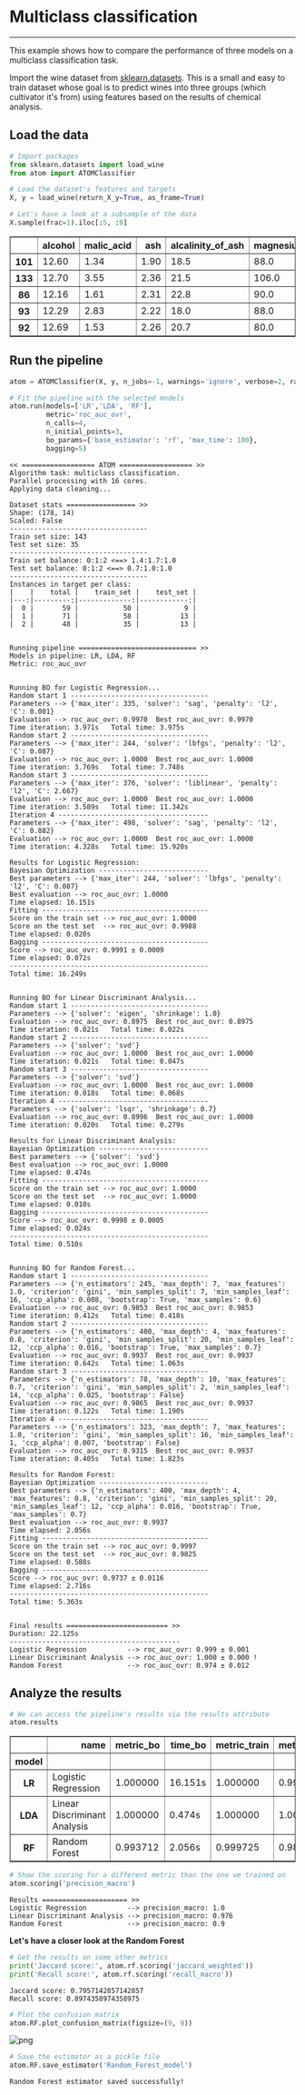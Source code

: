 # Multiclass classification
---------------------------------

This example shows how to compare the performance of three models on a multiclass classification task.

Import the wine dataset from [sklearn.datasets](https://scikit-learn.org/stable/datasets/index.html#breast-cancer-wisconsin-diagnostic-dataset). This is a small and easy to train dataset whose goal is to predict wines into three groups (which cultivator it's from) using features based on the results of chemical analysis.

## Load the data


```python
# Import packages
from sklearn.datasets import load_wine
from atom import ATOMClassifier
```


```python
# Load the dataset's features and targets
X, y = load_wine(return_X_y=True, as_frame=True)

# Let's have a look at a subsample of the data
X.sample(frac=1).iloc[:5, :8]
```




<div>
<style scoped>
    .dataframe tbody tr th:only-of-type {
        vertical-align: middle;
    }

    .dataframe tbody tr th {
        vertical-align: top;
    }

    .dataframe thead th {
        text-align: right;
    }
</style>
<table border="1" class="dataframe">
  <thead>
    <tr style="text-align: right;">
      <th></th>
      <th>alcohol</th>
      <th>malic_acid</th>
      <th>ash</th>
      <th>alcalinity_of_ash</th>
      <th>magnesium</th>
      <th>total_phenols</th>
      <th>flavanoids</th>
      <th>nonflavanoid_phenols</th>
    </tr>
  </thead>
  <tbody>
    <tr>
      <th>101</th>
      <td>12.60</td>
      <td>1.34</td>
      <td>1.90</td>
      <td>18.5</td>
      <td>88.0</td>
      <td>1.45</td>
      <td>1.36</td>
      <td>0.29</td>
    </tr>
    <tr>
      <th>133</th>
      <td>12.70</td>
      <td>3.55</td>
      <td>2.36</td>
      <td>21.5</td>
      <td>106.0</td>
      <td>1.70</td>
      <td>1.20</td>
      <td>0.17</td>
    </tr>
    <tr>
      <th>86</th>
      <td>12.16</td>
      <td>1.61</td>
      <td>2.31</td>
      <td>22.8</td>
      <td>90.0</td>
      <td>1.78</td>
      <td>1.69</td>
      <td>0.43</td>
    </tr>
    <tr>
      <th>93</th>
      <td>12.29</td>
      <td>2.83</td>
      <td>2.22</td>
      <td>18.0</td>
      <td>88.0</td>
      <td>2.45</td>
      <td>2.25</td>
      <td>0.25</td>
    </tr>
    <tr>
      <th>92</th>
      <td>12.69</td>
      <td>1.53</td>
      <td>2.26</td>
      <td>20.7</td>
      <td>80.0</td>
      <td>1.38</td>
      <td>1.46</td>
      <td>0.58</td>
    </tr>
  </tbody>
</table>
</div>



## Run the pipeline


```python
atom = ATOMClassifier(X, y, n_jobs=-1, warnings='ignore', verbose=2, random_state=1)

# Fit the pipeline with the selected models
atom.run(models=['LR','LDA', 'RF'],
         metric='roc_auc_ovr',
         n_calls=4,
         n_initial_points=3,
         bo_params={'base_estimator': 'rf', 'max_time': 100},
         bagging=5)
```

    << ================== ATOM ================== >>
    Algorithm task: multiclass classification.
    Parallel processing with 16 cores.
    Applying data cleaning...
    
    Dataset stats ================= >>
    Shape: (178, 14)
    Scaled: False
    ----------------------------------
    Train set size: 143
    Test set size: 35
    ----------------------------------
    Train set balance: 0:1:2 <==> 1.4:1.7:1.0
    Test set balance: 0:1:2 <==> 0.7:1.0:1.0
    ----------------------------------
    Instances in target per class:
    |    |    total |    train_set |    test_set |
    |---:|---------:|-------------:|------------:|
    |  0 |       59 |           50 |           9 |
    |  1 |       71 |           58 |          13 |
    |  2 |       48 |           35 |          13 |
    
    
    Running pipeline ============================= >>
    Models in pipeline: LR, LDA, RF
    Metric: roc_auc_ovr
    
    
    Running BO for Logistic Regression...
    Random start 1 ----------------------------------
    Parameters --> {'max_iter': 335, 'solver': 'sag', 'penalty': 'l2', 'C': 0.001}
    Evaluation --> roc_auc_ovr: 0.9970  Best roc_auc_ovr: 0.9970
    Time iteration: 3.971s   Total time: 3.975s
    Random start 2 ----------------------------------
    Parameters --> {'max_iter': 244, 'solver': 'lbfgs', 'penalty': 'l2', 'C': 0.087}
    Evaluation --> roc_auc_ovr: 1.0000  Best roc_auc_ovr: 1.0000
    Time iteration: 3.769s   Total time: 7.748s
    Random start 3 ----------------------------------
    Parameters --> {'max_iter': 376, 'solver': 'liblinear', 'penalty': 'l2', 'C': 2.667}
    Evaluation --> roc_auc_ovr: 1.0000  Best roc_auc_ovr: 1.0000
    Time iteration: 3.589s   Total time: 11.342s
    Iteration 4 -------------------------------------
    Parameters --> {'max_iter': 498, 'solver': 'sag', 'penalty': 'l2', 'C': 0.882}
    Evaluation --> roc_auc_ovr: 1.0000  Best roc_auc_ovr: 1.0000
    Time iteration: 4.328s   Total time: 15.920s
    
    Results for Logistic Regression:         
    Bayesian Optimization ---------------------------
    Best parameters --> {'max_iter': 244, 'solver': 'lbfgs', 'penalty': 'l2', 'C': 0.087}
    Best evaluation --> roc_auc_ovr: 1.0000
    Time elapsed: 16.151s
    Fitting -----------------------------------------
    Score on the train set --> roc_auc_ovr: 1.0000
    Score on the test set  --> roc_auc_ovr: 0.9988
    Time elapsed: 0.020s
    Bagging -----------------------------------------
    Score --> roc_auc_ovr: 0.9991 ± 0.0009
    Time elapsed: 0.072s
    -------------------------------------------------
    Total time: 16.249s
    
    
    Running BO for Linear Discriminant Analysis...
    Random start 1 ----------------------------------
    Parameters --> {'solver': 'eigen', 'shrinkage': 1.0}
    Evaluation --> roc_auc_ovr: 0.8975  Best roc_auc_ovr: 0.8975
    Time iteration: 0.021s   Total time: 0.022s
    Random start 2 ----------------------------------
    Parameters --> {'solver': 'svd'}
    Evaluation --> roc_auc_ovr: 1.0000  Best roc_auc_ovr: 1.0000
    Time iteration: 0.021s   Total time: 0.047s
    Random start 3 ----------------------------------
    Parameters --> {'solver': 'svd'}
    Evaluation --> roc_auc_ovr: 1.0000  Best roc_auc_ovr: 1.0000
    Time iteration: 0.018s   Total time: 0.068s
    Iteration 4 -------------------------------------
    Parameters --> {'solver': 'lsqr', 'shrinkage': 0.7}
    Evaluation --> roc_auc_ovr: 0.8996  Best roc_auc_ovr: 1.0000
    Time iteration: 0.020s   Total time: 0.279s
    
    Results for Linear Discriminant Analysis:         
    Bayesian Optimization ---------------------------
    Best parameters --> {'solver': 'svd'}
    Best evaluation --> roc_auc_ovr: 1.0000
    Time elapsed: 0.474s
    Fitting -----------------------------------------
    Score on the train set --> roc_auc_ovr: 1.0000
    Score on the test set  --> roc_auc_ovr: 1.0000
    Time elapsed: 0.010s
    Bagging -----------------------------------------
    Score --> roc_auc_ovr: 0.9998 ± 0.0005
    Time elapsed: 0.024s
    -------------------------------------------------
    Total time: 0.510s
    
    
    Running BO for Random Forest...
    Random start 1 ----------------------------------
    Parameters --> {'n_estimators': 245, 'max_depth': 7, 'max_features': 1.0, 'criterion': 'gini', 'min_samples_split': 7, 'min_samples_leaf': 16, 'ccp_alpha': 0.008, 'bootstrap': True, 'max_samples': 0.6}
    Evaluation --> roc_auc_ovr: 0.9853  Best roc_auc_ovr: 0.9853
    Time iteration: 0.412s   Total time: 0.418s
    Random start 2 ----------------------------------
    Parameters --> {'n_estimators': 400, 'max_depth': 4, 'max_features': 0.8, 'criterion': 'gini', 'min_samples_split': 20, 'min_samples_leaf': 12, 'ccp_alpha': 0.016, 'bootstrap': True, 'max_samples': 0.7}
    Evaluation --> roc_auc_ovr: 0.9937  Best roc_auc_ovr: 0.9937
    Time iteration: 0.642s   Total time: 1.063s
    Random start 3 ----------------------------------
    Parameters --> {'n_estimators': 78, 'max_depth': 10, 'max_features': 0.7, 'criterion': 'gini', 'min_samples_split': 2, 'min_samples_leaf': 14, 'ccp_alpha': 0.025, 'bootstrap': False}
    Evaluation --> roc_auc_ovr: 0.9865  Best roc_auc_ovr: 0.9937
    Time iteration: 0.122s   Total time: 1.190s
    Iteration 4 -------------------------------------
    Parameters --> {'n_estimators': 323, 'max_depth': 7, 'max_features': 1.0, 'criterion': 'gini', 'min_samples_split': 16, 'min_samples_leaf': 1, 'ccp_alpha': 0.007, 'bootstrap': False}
    Evaluation --> roc_auc_ovr: 0.9315  Best roc_auc_ovr: 0.9937
    Time iteration: 0.405s   Total time: 1.823s
    
    Results for Random Forest:         
    Bayesian Optimization ---------------------------
    Best parameters --> {'n_estimators': 400, 'max_depth': 4, 'max_features': 0.8, 'criterion': 'gini', 'min_samples_split': 20, 'min_samples_leaf': 12, 'ccp_alpha': 0.016, 'bootstrap': True, 'max_samples': 0.7}
    Best evaluation --> roc_auc_ovr: 0.9937
    Time elapsed: 2.056s
    Fitting -----------------------------------------
    Score on the train set --> roc_auc_ovr: 0.9997
    Score on the test set  --> roc_auc_ovr: 0.9825
    Time elapsed: 0.588s
    Bagging -----------------------------------------
    Score --> roc_auc_ovr: 0.9737 ± 0.0116
    Time elapsed: 2.716s
    -------------------------------------------------
    Total time: 5.363s
    
    
    Final results ========================= >>
    Duration: 22.125s
    ------------------------------------------
    Logistic Regression          --> roc_auc_ovr: 0.999 ± 0.001
    Linear Discriminant Analysis --> roc_auc_ovr: 1.000 ± 0.000 !
    Random Forest                --> roc_auc_ovr: 0.974 ± 0.012
    

## Analyze the results


```python
# We can access the pipeline's results via the results attribute
atom.results
```




<div>
<style scoped>
    .dataframe tbody tr th:only-of-type {
        vertical-align: middle;
    }

    .dataframe tbody tr th {
        vertical-align: top;
    }

    .dataframe thead th {
        text-align: right;
    }
</style>
<table border="1" class="dataframe">
  <thead>
    <tr style="text-align: right;">
      <th></th>
      <th>name</th>
      <th>metric_bo</th>
      <th>time_bo</th>
      <th>metric_train</th>
      <th>metric_test</th>
      <th>time_fit</th>
      <th>mean_bagging</th>
      <th>std_bagging</th>
      <th>time_bagging</th>
      <th>time</th>
    </tr>
    <tr>
      <th>model</th>
      <th></th>
      <th></th>
      <th></th>
      <th></th>
      <th></th>
      <th></th>
      <th></th>
      <th></th>
      <th></th>
      <th></th>
    </tr>
  </thead>
  <tbody>
    <tr>
      <th>LR</th>
      <td>Logistic Regression</td>
      <td>1.000000</td>
      <td>16.151s</td>
      <td>1.000000</td>
      <td>0.998834</td>
      <td>0.020s</td>
      <td>0.999068</td>
      <td>0.000872</td>
      <td>0.072s</td>
      <td>16.249s</td>
    </tr>
    <tr>
      <th>LDA</th>
      <td>Linear Discriminant Analysis</td>
      <td>1.000000</td>
      <td>0.474s</td>
      <td>1.000000</td>
      <td>1.000000</td>
      <td>0.010s</td>
      <td>0.999767</td>
      <td>0.000466</td>
      <td>0.024s</td>
      <td>0.510s</td>
    </tr>
    <tr>
      <th>RF</th>
      <td>Random Forest</td>
      <td>0.993712</td>
      <td>2.056s</td>
      <td>0.999725</td>
      <td>0.982517</td>
      <td>0.588s</td>
      <td>0.973686</td>
      <td>0.011577</td>
      <td>2.716s</td>
      <td>5.363s</td>
    </tr>
  </tbody>
</table>
</div>




```python
# Show the scoring for a different metric than the one we trained on
atom.scoring('precision_macro')
```

    Results ===================== >>
    Logistic Regression          --> precision_macro: 1.0
    Linear Discriminant Analysis --> precision_macro: 0.976
    Random Forest                --> precision_macro: 0.9
    

**Let's have a closer look at the Random Forest**


```python
# Get the results on some other metrics
print('Jaccard score:', atom.rf.scoring('jaccard_weighted'))
print('Recall score:', atom.rf.scoring('recall_macro'))
```

    Jaccard score: 0.7957142857142857
    Recall score: 0.8974358974358975
    


```python
# Plot the confusion matrix
atom.RF.plot_confusion_matrix(figsize=(9, 9))
```


![png](output_11_0.png)



```python
# Save the estimator as a pickle file
atom.RF.save_estimator('Random_Forest_model')
```

    Random Forest estimator saved successfully!
    
